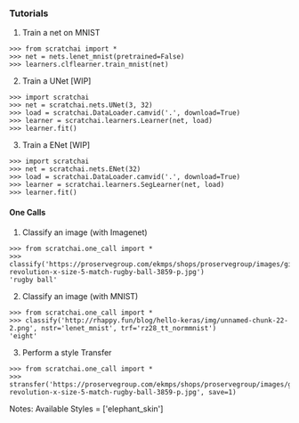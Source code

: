 ### Tutorials

1. Train a net on MNIST
```
>>> from scratchai import *
>>> net = nets.lenet_mnist(pretrained=False)
>>> learners.clflearner.train_mnist(net)
```

2. Train a UNet [WIP]
```
>>> import scratchai
>>> net = scratchai.nets.UNet(3, 32)
>>> load = scratchai.DataLoader.camvid('.', download=True)
>>> learner = scratchai.learners.Learner(net, load)
>>> learner.fit()
```

3. Train a ENet [WIP]
```
>>> import scratchai
>>> net = scratchai.nets.ENet(32)
>>> load = scratchai.DataLoader.camvid('.', download=True)
>>> learner = scratchai.learners.SegLearner(net, load)
>>> learner.fit()
```

#### One Calls

1. Classify an image (with Imagenet)
```
>>> from scratchai.one_call import *
>>> classify('https://proservegroup.com/ekmps/shops/proservegroup/images/gilbert-revolution-x-size-5-match-rugby-ball-3859-p.jpg')
'rugby ball'
```

2. Classify an image (with MNIST)
```
>>> from scratchai.one_call import *
>>> classify('http://rhappy.fun/blog/hello-keras/img/unnamed-chunk-22-2.png', nstr='lenet_mnist', trf='rz28_tt_normmnist')
'eight'
```

3. Perform a style Transfer
```
>>> from scratchai.one_call import *
>>> stransfer('https://proservegroup.com/ekmps/shops/proservegroup/images/gilbert-revolution-x-size-5-match-rugby-ball-3859-p.jpg', save=1)
```
Notes: Available Styles = ['elephant_skin']
